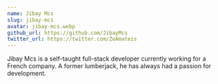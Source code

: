 ```yaml
---
name: Jibay Mcs
slug: jibay-mcs
avatar: jibay-mcs.webp
github_url: https://github.com/JibayMcs
twitter_url: https://twitter.com/ZeAmateis
---
```

Jibay Mcs is a self-taught full-stack developer currently working for a French company. A former lumberjack, he has always had a passion for development.
